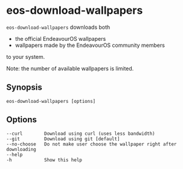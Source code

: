 # eos-download-wallpapers

`eos-download-wallpapers` downloads both
- the official EndeavourOS wallpapers
- wallpapers made by the EndeavourOS community members

to your system.<br>

Note: the number of available wallpapers is limited.

## Synopsis
```
eos-download-wallpapers [options]
```

## Options
```
--curl        Download using curl (uses less bandwidth)
--git         Download using git [default]
--no-choose   Do not make user choose the wallpaper right after downloading
--help
-h            Show this help
```
